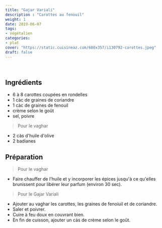 ```yaml
---
title: "Gajar Variali"
description : "Carottes au fenouil"
weight: 1
date: 2019-06-07
tags:
- végétalien
categories:
- plat
cover: "https://static.cuisineaz.com/680x357/i130792-carottes.jpeg"
draft: false
---
```

<br>


## Ingrédients

* 6 à 8 carottes coupées en rondelles
* 1 càc de graines de coriandre
* 1 càc de graines de fenouil
* crème selon le goût
* sel, poivre

<div></div>

> Pour le vaghar

* 2 càs d'huile d'olive
* 2 badianes


## Préparation

> Pour le vaghar

* Faire chauffer de l'huile et y incorporer les épices jusqu'à ce qu'elles brunissent pour libérer leur parfum (environ 30 sec).

<div></div>

> Pour le Gajar Variali

* Ajouter au vaghar les carottes, les graines de fenoiuil et de coriandre.
* Saler et poivrer.
* Cuire à feu doux en couvrant bien.
* En fin de cuisson, ajouter un càs de crème selon le goût.
